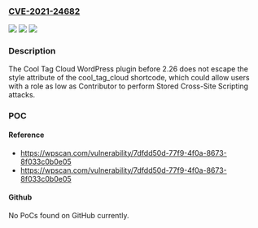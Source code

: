 ### [CVE-2021-24682](https://cve.mitre.org/cgi-bin/cvename.cgi?name=CVE-2021-24682)
![](https://img.shields.io/static/v1?label=Product&message=Cool%20Tag%20Cloud&color=blue)
![](https://img.shields.io/static/v1?label=Version&message=2.26%3C%202.26%20&color=brighgreen)
![](https://img.shields.io/static/v1?label=Vulnerability&message=CWE-79%20Cross-site%20Scripting%20(XSS)&color=brighgreen)

### Description

The Cool Tag Cloud WordPress plugin before 2.26 does not escape the style attribute of the cool_tag_cloud shortcode, which could allow users with a role as low as Contributor to perform Stored Cross-Site Scripting attacks.

### POC

#### Reference
- https://wpscan.com/vulnerability/7dfdd50d-77f9-4f0a-8673-8f033c0b0e05
- https://wpscan.com/vulnerability/7dfdd50d-77f9-4f0a-8673-8f033c0b0e05

#### Github
No PoCs found on GitHub currently.

